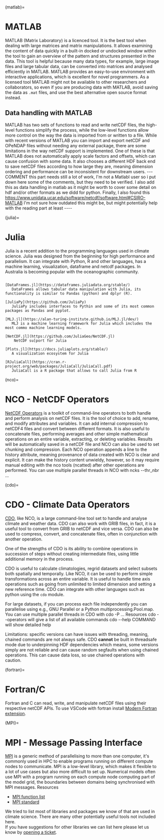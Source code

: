 (matlab)=
# MATLAB
MATLAB (Matrix Laboratory) is a licenced tool. It is the best tool when dealing with large matrices and matrix manipulations. It allows examining the content of data quickly in a built-in docked or undocked window within the tool to gain an overview of the pattern and structures presented in the data. This tool is helpful because many data types, for example, large image files and large tabular data, can be converted into matrices and analysed efficiently in MATLAB. MATLAB provides an easy-to-use environment with interactive applications, which is excellent for novel programmers. 
As a licensed tool MATLAB might not be available to other researchers and collaborators, so even if you are producing data with MATLAB, avoid saving the data as `.mat` files, and use the best alternative open source format instead. 

## Data handling with MATLAB
MATLAB has two sets of functions to read and write netCDF files, the high-level functions simplify the process, while the low-level functions allow more control on the way the data is imported from or written to a file. 
While with recent versions of MATLAB you can import and export netCDF and OPeNDAP files without needing any external package, there are some limitations in the way netCDF support is implemented.
One of these is that MATLAB does not automatically apply scale factors and offsets, which can cause confusion with some data.
It also chooses a different HDF back end to save netCDF files according to how large they are, meaning dimension ordering and performance can be inconsistent for downstream users. 
---COMMENT this part needs still a lot of work, I'm not a Matlabl user so i put down here some of the comments, but they need to be verified. I also add this as data handling in matlab as it might be worth to cover some detail on hdf and/or other formats as we didd for python. Finally, I also found this https://www.unidata.ucar.edu/software/netcdf/software.html#CSIRO-MATLAB I'm not sure how outdated this might be, but might potentially help with the reading part at least ---- 

(julia)=
# Julia
Julia is a recent addition to the programming languages used in climate science. Julia was designed from the beginning for high performance and parallelism. It can integrate with Python, R and other languages, has a machine learning, visualization, dataframe and netcdf packages.
In Australia is becoming popular with the oceanographic community. 

```{glossary}

[DataFrames.jl](https://dataframes.juliadata.org/stable/)
   DataFrames allows tabular data manipulation with Julia, its functionality is similar to Pandas (python) and dplyr (R).

[JuliaPy](https://github.com/JuliaPy)
   JuliaPy includes interfaces to Pythin and some of its most common packages as Pandas and pyplot.

[MLJ.jl](https://alan-turing-institute.github.io/MLJ.jl/dev/)
   MLJ is a machine learning framework for Julia which includes the most commo machine learning models. 

[NetCDF.jl](https://github.com/JuliaGeo/NetCDF.jl)
    NetCDF su[port for Julia

[Plots.jl](https://docs.juliaplots.org/stable/)
   A visualization ecosystem for Julia

[RJuliaCall](https://cran.r-project.org/web/packages/JuliaCall/JuliaCall.pdf)
   JuliaCall is a R package that allows to call Julia from R 

```

(nco)=
# NCO - NetCDF Operators
[NetCDF Operators](http://nco.sourceforge.net/) is a toolkit of command-line operators to both handle and perform analysis on netCDF files. It is the tool of choice to add, rename, and modify attributes and variables. It can add internal compression to netCDF4 files and convert between different formats. It is also useful to concatenate files, performing averages and other simple mathematical operations on an entire variable, extracting, or deleting variables. Results will be automatically saved in a netCDF file and NCO can also be used to set chunking and compression.
Each NCO operation appends a line to the history attribute, meaning provenance of data created with NCO is clear and explicit. It can make the history content unwieldy, however, so it may require manual editing with the nco tools (ncatted) after other operations are performed.
You can use multiple parallel threads in NCO with ncks --thr_nbr <nthreads> ...

(cdo)=
# CDO - Climate Data Operators
[CDO](https://code.mpimet.mpg.de/projects/cdo/), like NCO, is a large command-line tool set to handle and analyse climate and weather data. CDO can also work with GRIB files, in fact, it is a useful tool to convert from GRIB to netCDF and vice versa. CDO can also be used to compress, convert, and concatenate files, often in conjunction with another operation.

One of the strengths of CDO is its ability to combine operations in succession of steps without creating intermediate files, using little additional memory in the process.

CDO is useful to calculate climatologies, regrid datasets and select subsets both spatially and temporally. Like NCO, it can be used to perform simple transformations across an entire variable. It is useful to handle time axis operations such as going from unlimited to limited dimension and setting a new reference time. CDO can integrate with other languages such as python using the `cdo` module.

For large datasets, if you can process each file independently you can parallelise using e.g., GNU Parallel or a Python multiprocessing.Pool.map.
You can use multiple parallel threads in CDO with cdo -P <nthreads> ...
Resources
cdo --operators will give a list of all available commands
cdo --help COMMAND will show detailed help

Limitations: specific versions can have issues with threading, meaning, chained commands are not always safe. CDO **cannot** be built in threadsafe mode due to underpinning HDF dependencies which means, some versions simply are not reliable and can cause random segfaults when using chained operations. This can cause data loss, so use chained operations with caution.

(fortran)=
# Fortran/C
Fortran and C can read, write, and manipulate netCDF files using their respective netCDF APIs.
To use VSCode with fortran install [Modern Fortran extension](https://marketplace.visualstudio.com/items?itemName=krvajalm.linter-gfortran).

(MPI)=
# MPI - Message Passing Interface
[MPI](https://en.wikipedia.org/wiki/Message_Passing_Interface) is a generic method of parallelising to more than one computer, it's commonly used in HPC to enable programs running on different compute nodes to communicate.
MPI is a low-level library, which makes it flexible to a lot of use cases but also more difficult to set up. Numerical models often use MPI with a program running on each compute node computing part of the model grid, the boundaries between domains being synchronised with MPI messages.
Resources
* [MPI function list](https://www.open-mpi.org/doc/current/)
* [MPI standard](https://www.mpi-forum.org/docs/)

We tried to list most of libraries and packages we know of that are used in climate science. There are many other potentially useful tools not included here.<br>
If you have suggestions for other libraries we can list here please let us know by [opening a ticket](https://github.com/ACDguide/BigData/issues/new).
